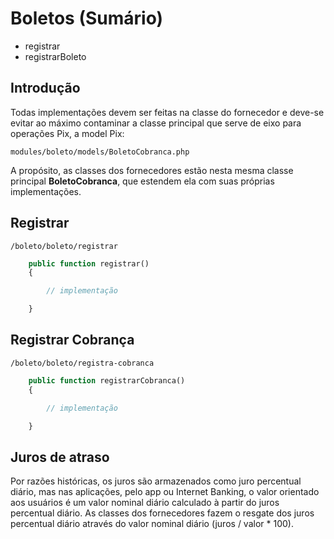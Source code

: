 # Boletos (Sumário)
- registrar
- registrarBoleto

## Introdução
Todas implementações devem ser feitas na classe do fornecedor e deve-se evitar ao máximo contaminar a classe principal que serve de eixo para operações Pix, a model Pix:
```
modules/boleto/models/BoletoCobranca.php
```
A propósito, as classes dos fornecedores estão nesta mesma classe principal **BoletoCobranca**, que estendem ela com suas próprias implementações.
## Registrar
```
/boleto/boleto/registrar
```
```php
    public function registrar()
    {

        // implementação

    }
```
## Registrar Cobrança
```
/boleto/boleto/registra-cobranca
```
```php
    public function registrarCobranca()
    {

        // implementação

    }
```
## Juros de atraso
Por razões históricas, os juros são armazenados como juro percentual diário, mas nas aplicações, pelo app ou Internet Banking, o valor orientado aos usuários é um valor nominal diário calculado à partir do juros percentual diário. As classes dos fornecedores fazem o resgate dos juros percentual diário através do valor nominal diário (juros / valor * 100).
